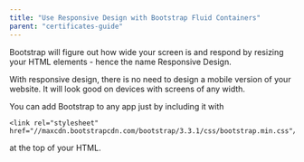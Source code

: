 ```yaml
---
title: "Use Responsive Design with Bootstrap Fluid Containers"
parent: "certificates-guide"
---
```


Bootstrap will figure out how wide your screen is and respond by resizing your HTML elements - hence the name Responsive Design.

With responsive design, there is no need to design a mobile version of your website. It will look good on devices with screens of any width.

You can add Bootstrap to any app just by including it with

    <link rel="stylesheet" href="//maxcdn.bootstrapcdn.com/bootstrap/3.3.1/css/bootstrap.min.css"/>

at the top of your HTML.
